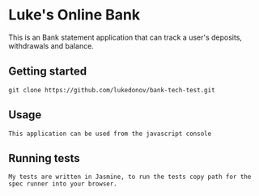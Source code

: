 # Luke's Online Bank

This is an Bank statement application that can track a user's deposits, withdrawals and balance. 


## Getting started

`git clone https://github.com/lukedonov/bank-tech-test.git`

## Usage

`This application can be used from the javascript console`



## Running tests

`My tests are written in Jasmine, to run the tests copy path for the spec runner into your browser.`
